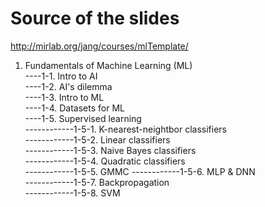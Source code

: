 # Source of the slides
http://mirlab.org/jang/courses/mlTemplate/
1. Fundamentals of Machine Learning (ML)  
----1-1. Intro to AI   
----1-2. AI's dilemma   
----1-3. Intro to ML   
----1-4. Datasets for ML   
----1-5. Supervised learning  
------------1-5-1. K-nearest-neightbor classifiers   
------------1-5-2. Linear classifiers   
------------1-5-3. Naive Bayes classifiers  
------------1-5-4. Quadratic classifiers   
------------1-5-5. GMMC 
------------1-5-6. MLP & DNN  
------------1-5-7. Backpropagation  
------------1-5-8. SVM

